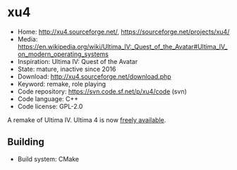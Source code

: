 # xu4

- Home: http://xu4.sourceforge.net/, https://sourceforge.net/projects/xu4/
- Media: https://en.wikipedia.org/wiki/Ultima_IV:_Quest_of_the_Avatar#Ultima_IV_on_modern_operating_systems
- Inspiration: Ultima IV: Quest of the Avatar
- State: mature, inactive since 2016
- Download: http://xu4.sourceforge.net/download.php
- Keyword: remake, role playing
- Code repository: https://svn.code.sf.net/p/xu4/code (svn)
- Code language: C++
- Code license: GPL-2.0

A remake of Ultima IV.
Ultima 4 is now [freely available](https://www.gog.com/game/ultima_4).

## Building

- Build system: CMake
